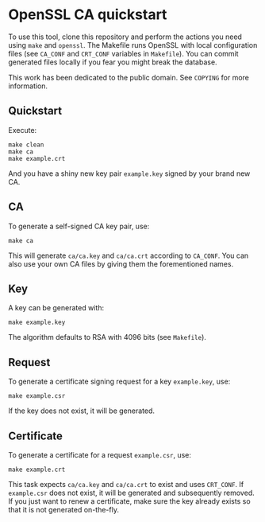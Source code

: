 OpenSSL CA quickstart
=====================

To use this tool, clone this repository and perform the actions you need using
`make` and `openssl`.  The Makefile runs OpenSSL with local configuration files
(see `CA_CONF` and `CRT_CONF` variables in `Makefile`).  You can commit
generated files locally if you fear you might break the database.

This work has been dedicated to the public domain.  See `COPYING` for more
information.

Quickstart
----------

Execute:

    make clean
    make ca
    make example.crt

And you have a shiny new key pair `example.key` signed by your brand new CA.

CA
--

To generate a self-signed CA key pair, use:

    make ca

This will generate `ca/ca.key` and `ca/ca.crt` according to `CA_CONF`.  You can
also use your own CA files by giving them the forementioned names.

Key
---

A key can be generated with:

    make example.key

The algorithm defaults to RSA with 4096 bits (see `Makefile`).

Request
-------

To generate a certificate signing request for a key `example.key`, use:

    make example.csr

If the key does not exist, it will be generated.

Certificate
-----------

To generate a certificate for a request `example.csr`, use:

    make example.crt

This task expects `ca/ca.key` and `ca/ca.crt` to exist and uses `CRT_CONF`.  If
`example.csr` does not exist, it will be generated and subsequently removed.
If you just want to renew a certificate, make sure the key already exists so
that it is not generated on-the-fly.

